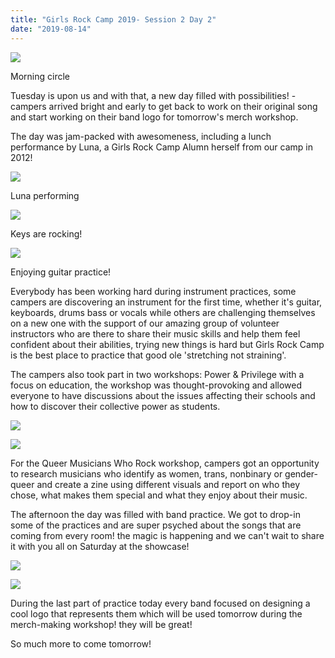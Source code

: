 ```yaml
---
title: "Girls Rock Camp 2019- Session 2 Day 2"
date: "2019-08-14"
---
```


![](http://girlsrockri.org/wp-content/uploads/2019/08/48528433667_c97b0a2ccf_z.jpg)

Morning circle

Tuesday is upon us and with that, a new day filled with possibilities! - campers arrived bright and early to get back to work on their original song and start working on their band logo for tomorrow's merch workshop.

The day was jam-packed with awesomeness, including a lunch performance by Luna, a Girls Rock Camp Alumn herself from our camp in 2012!

![](http://girlsrockri.org/wp-content/uploads/2019/08/48530262891_76c6fdf982_z.jpg)

Luna performing

![](http://girlsrockri.org/wp-content/uploads/2019/08/48528160251_2cd523d102_z-1.jpg)

Keys are rocking!

![](http://girlsrockri.org/wp-content/uploads/2019/08/48528336352_eba24cb4fb_z-1.jpg)

Enjoying guitar practice!

Everybody has been working hard during instrument practices, some campers are discovering an instrument for the first time, whether it's guitar, keyboards, drums bass or vocals while others are challenging themselves on a new one with the support of our amazing group of volunteer instructors who are there to share their music skills and help them feel confident about their abilities, trying new things is hard but Girls Rock Camp is the best place to practice that good ole 'stretching not straining'.

The campers also took part in two workshops: Power & Privilege with a focus on education, the workshop was thought-provoking and allowed everyone to have discussions about the issues affecting their schools and how to discover their collective power as students.

![](http://girlsrockri.org/wp-content/uploads/2019/08/48530473752_ac44643531_z-1.jpg)

![](http://girlsrockri.org/wp-content/uploads/2019/08/48530401222_17e1051d67_z.jpg)

For the Queer Musicians Who Rock workshop, campers got an opportunity to research musicians who identify as women, trans, nonbinary or gender-queer and create a zine using different visuals and report on who they chose, what makes them special and what they enjoy about their music.

The afternoon the day was filled with band practice. We got to drop-in some of the practices and are super psyched about the songs that are coming from every room! the magic is happening and we can't wait to share it with you all on Saturday at the showcase!

![](http://girlsrockri.org/wp-content/uploads/2019/08/48528151406_9e01e70abe_z-1.jpg)

![](http://girlsrockri.org/wp-content/uploads/2019/08/48528310012_e298c65c2e_z.jpg)

During the last part of practice today every band focused on designing a cool logo that represents them which will be used tomorrow during the merch-making workshop! they will be great!

So much more to come tomorrow!
